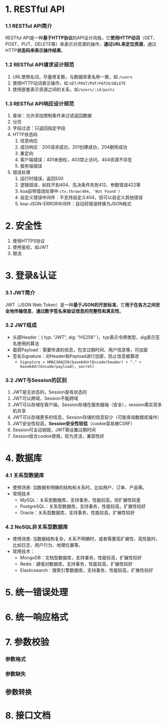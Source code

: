 # 1. RESTful API

### 1.1 RESTful API简介

RESTful API是一种**基于HTTP协议**的API设计风格，它**使用HTTP动词**（GET、POST、PUT、DELETE等）来表示对资源的操作，**通过URL来定位资源**，通过HTTP**状态码来表示操作结果**。

### 1.2 RESTful API请求设计规范

1. URL使用名词，尽量用复数，与数据库表名称一致，如 `/users`
2. 使用HTTP动词表示操作，如 `GET/POST/PUT/PATCH/DELETE`
3. 使用嵌套表示资源之间的关系，如`/users/:id/posts`

### 1.3 RESTful API响应设计规范

1. 查询：允许添加限制条件来过滤返回数据
2. 分页
3. 字段过滤：只返回指定字段
4. HTTP状态码
   1. 信息响应
   2. 成功响应：200请求成功，201创建成功，204删除成功
   3. 重定向
   4. 客户端错误：401未授权，403禁止访问，404资源不存在
   5. 服务端错误
5. 错误处理
   1. 运行时错误，返回500
   2. 逻辑错误，如找不到404、先决条件失败412、参数错误422等
   3. koa自带错误处理中 `ctx.throw(404, 'Not Found')`
   4. 自定义错误中间件：不支持自定义404，但可以自定义其他错误
   5. koa-JSON-ERROR中间件：自动将错误转换为JSON格式

# 2. 安全性

1. 使用HTTPS协议
2. 使用鉴权，如JWT
3. 限流

# 3. 登录&认证

### 3.1 JWT简介

JWT（JSON Web Token）是一种**基于JSON的开放标准**，它**用于在各方之间安全地传输信息**，**通过数字签名来验证信息的完整性和真实性**。

### 3.2 JWT组成

- 头部Header：{ typ: "JWT", alg: "HS256" }，typ表示令牌类型，alg表示签名使用的算法
- 载荷Payload：需要传递的信息，包含过期时间、用户信息等，可加密
- 签名Signature：对Header和Payload进行加密，防止信息被篡改
  - `Signature = HMACSHA256(base64UrlEncode(header) + "." + base64UrlEncode(payload), secret)`

### 3.2 JWT与Session的区别

1. JWT是无状态的，Session是有状态的
2. JWT可以跨域，Session不能跨域
3. JWT可以存储在客户端，Session存储在服务器端（安全），session需实现多机共享
4. JWT可以存储更多的信息，Session存储的信息较少（可能查询数据库操作）
5. JWT安全性较高，**Session安全性较低**（cookie容易被CSRF）
6. Session可主动销毁，JWT需设置过期时间
7. Session结合cookie使用，较为灵活，兼容性好

# 4. 数据库

### 4.1 关系型数据库

- 使用场景: 当数据有明确的结构和关系时，比如用户、订单、产品等。
- 常用技术
  - MySQL：关系型数据库，支持事务，性能较高，但扩展性较差
  - PostgreSQL：关系型数据库，支持事务，性能较高，扩展性较好
  - Oracle：关系型数据库，支持事务，性能较高，扩展性较好

### 4.2 NoSQL非关系型数据库

- 使用场景: 当数据结构复杂，关系不明确时，或者需要高扩展性、高性能时，比如日志、用户行为、地理位置等。
- 常用技术：
  - MongoDB：文档型数据库，支持事务，性能较高，扩展性较好
  - Redis：键值对数据库，支持事务，性能较高，扩展性较好
  - Elasticsearch：搜索引擎数据库，支持事务，性能较高，扩展性较好

# 5. 统一错误处理

# 6. 统一响应格式

# 7. 参数校验

### 参数格式

### 参数缺失

## 参数转换

# 8. 接口文档
